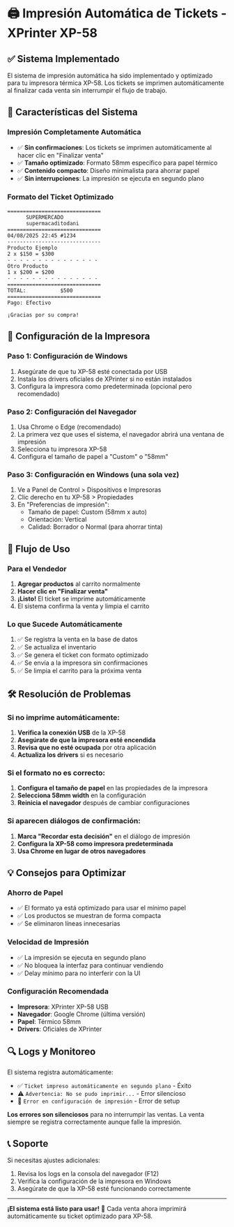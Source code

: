 # 🖨️ Impresión Automática de Tickets - XPrinter XP-58

## ✅ Sistema Implementado

El sistema de impresión automática ha sido implementado y optimizado para tu impresora térmica XP-58. Los tickets se imprimen automáticamente al finalizar cada venta sin interrumpir el flujo de trabajo.

## 🎯 Características del Sistema

### Impresión Completamente Automática
- ✅ **Sin confirmaciones**: Los tickets se imprimen automáticamente al hacer clic en "Finalizar venta"
- ✅ **Tamaño optimizado**: Formato 58mm específico para papel térmico
- ✅ **Contenido compacto**: Diseño minimalista para ahorrar papel
- ✅ **Sin interrupciones**: La impresión se ejecuta en segundo plano

### Formato del Ticket Optimizado
```
==============================
      SUPERMERCADO
      supermacaditodani
==============================
04/08/2025 22:45 #1234
------------------------------
Producto Ejemplo
2 x $150 = $300
- - - - - - - - - - - - - - -
Otro Producto  
1 x $200 = $200
- - - - - - - - - - - - - - -
==============================
TOTAL:           $500
==============================
Pago: Efectivo

¡Gracias por su compra!
```

## 🔧 Configuración de la Impresora

### Paso 1: Configuración de Windows
1. Asegúrate de que tu XP-58 esté conectada por USB
2. Instala los drivers oficiales de XPrinter si no están instalados
3. Configura la impresora como predeterminada (opcional pero recomendado)

### Paso 2: Configuración del Navegador
1. Usa Chrome o Edge (recomendado)
2. La primera vez que uses el sistema, el navegador abrirá una ventana de impresión
3. Selecciona tu impresora XP-58
4. Configura el tamaño de papel a "Custom" o "58mm"

### Paso 3: Configuración en Windows (una sola vez)
1. Ve a Panel de Control > Dispositivos e Impresoras
2. Clic derecho en tu XP-58 > Propiedades
3. En "Preferencias de impresión":
   - Tamaño de papel: Custom (58mm x auto)
   - Orientación: Vertical
   - Calidad: Borrador o Normal (para ahorrar tinta)

## 📱 Flujo de Uso

### Para el Vendedor
1. **Agregar productos** al carrito normalmente
2. **Hacer clic en "Finalizar venta"**
3. **¡Listo!** El ticket se imprime automáticamente
4. El sistema confirma la venta y limpia el carrito

### Lo que Sucede Automáticamente
1. ✅ Se registra la venta en la base de datos
2. ✅ Se actualiza el inventario
3. ✅ Se genera el ticket con formato optimizado
4. ✅ Se envía a la impresora sin confirmaciones
5. ✅ Se limpia el carrito para la próxima venta

## 🛠️ Resolución de Problemas

### Si no imprime automáticamente:
1. **Verifica la conexión USB** de la XP-58
2. **Asegúrate de que la impresora esté encendida**
3. **Revisa que no esté ocupada** por otra aplicación
4. **Actualiza los drivers** si es necesario

### Si el formato no es correcto:
1. **Configura el tamaño de papel** en las propiedades de la impresora
2. **Selecciona 58mm width** en la configuración
3. **Reinicia el navegador** después de cambiar configuraciones

### Si aparecen diálogos de confirmación:
1. **Marca "Recordar esta decisión"** en el diálogo de impresión
2. **Configura la XP-58 como impresora predeterminada**
3. **Usa Chrome en lugar de otros navegadores**

## 💡 Consejos para Optimizar

### Ahorro de Papel
- ✅ El formato ya está optimizado para usar el mínimo papel
- ✅ Los productos se muestran de forma compacta
- ✅ Se eliminaron líneas innecesarias

### Velocidad de Impresión
- ✅ La impresión se ejecuta en segundo plano
- ✅ No bloquea la interfaz para continuar vendiendo
- ✅ Delay mínimo para no interferir con la UI

### Configuración Recomendada
- **Impresora**: XPrinter XP-58 USB
- **Navegador**: Google Chrome (última versión)
- **Papel**: Térmico 58mm
- **Drivers**: Oficiales de XPrinter

## 🔍 Logs y Monitoreo

El sistema registra automáticamente:
- ✅ `Ticket impreso automáticamente en segundo plano` - Éxito
- ⚠️ `Advertencia: No se pudo imprimir...` - Error silencioso
- 🔧 `Error en configuración de impresión` - Error de setup

**Los errores son silenciosos** para no interrumpir las ventas. La venta siempre se registra correctamente aunque falle la impresión.

## 📞 Soporte

Si necesitas ajustes adicionales:
1. Revisa los logs en la consola del navegador (F12)
2. Verifica la configuración de la impresora en Windows
3. Asegúrate de que la XP-58 esté funcionando correctamente

---

**¡El sistema está listo para usar!** 🎉
Cada venta ahora imprimirá automáticamente su ticket optimizado para XP-58.
